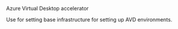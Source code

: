 Azure Virtual Desktop accelerator

Use for setting base infrastructure for setting up AVD environments.